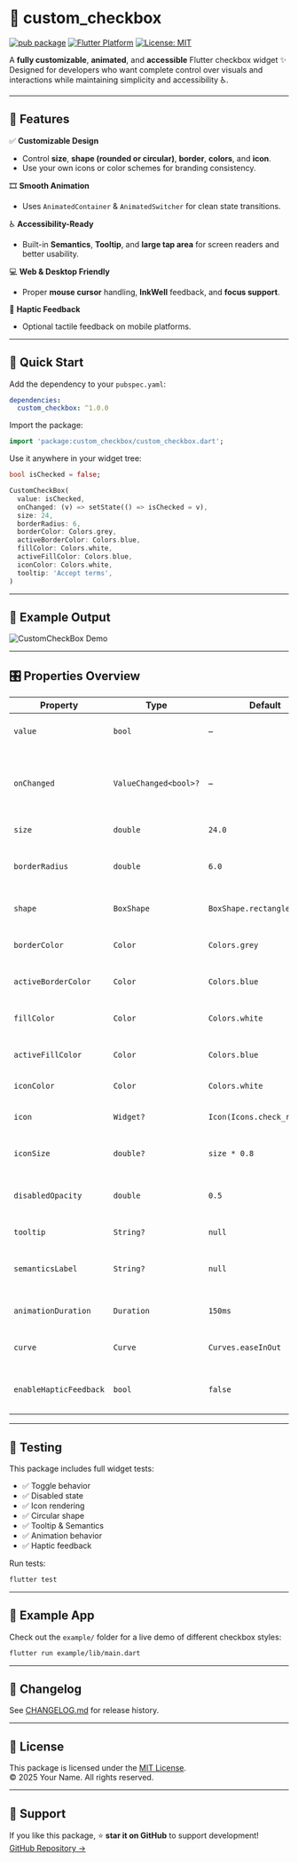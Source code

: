 # 🧩 custom_checkbox

[![pub package](https://img.shields.io/pub/v/custom_checkbox.svg)](https://pub.dev/packages/custom_checkbox)
[![Flutter Platform](https://img.shields.io/badge/platform-Flutter-blue.svg)](https://flutter.dev)
[![License: MIT](https://img.shields.io/badge/license-MIT-green.svg)](LICENSE)

A **fully customizable**, **animated**, and **accessible** Flutter checkbox widget ✨  
Designed for developers who want complete control over visuals and interactions while maintaining simplicity and accessibility ♿.

---

## 🌟 Features

✅ **Customizable Design**
- Control **size**, **shape (rounded or circular)**, **border**, **colors**, and **icon**.  
- Use your own icons or color schemes for branding consistency.

🎞️ **Smooth Animation**
- Uses `AnimatedContainer` & `AnimatedSwitcher` for clean state transitions.

♿ **Accessibility-Ready**
- Built-in **Semantics**, **Tooltip**, and **large tap area** for screen readers and better usability.

💻 **Web & Desktop Friendly**
- Proper **mouse cursor** handling, **InkWell** feedback, and **focus support**.

🔔 **Haptic Feedback**
- Optional tactile feedback on mobile platforms.

---

## 🚀 Quick Start

Add the dependency to your `pubspec.yaml`:
```yaml
dependencies:
  custom_checkbox: ^1.0.0
```

Import the package:
```dart
import 'package:custom_checkbox/custom_checkbox.dart';
```

Use it anywhere in your widget tree:
```dart
bool isChecked = false;

CustomCheckBox(
  value: isChecked,
  onChanged: (v) => setState(() => isChecked = v),
  size: 24,
  borderRadius: 6,
  borderColor: Colors.grey,
  activeBorderColor: Colors.blue,
  fillColor: Colors.white,
  activeFillColor: Colors.blue,
  iconColor: Colors.white,
  tooltip: 'Accept terms',
)
```

---

## 🧱 Example Output

![CustomCheckBox Demo](https://raw.githubusercontent.com/a7madDelea/custom_checkbox/main/screenshots/demo.png)

---

## 🎛️ Properties Overview

| Property | Type | Default | Description |
|-----------|------|----------|-------------|
| `value` | `bool` | – | Whether the checkbox is checked. |
| `onChanged` | `ValueChanged<bool>?` | – | Callback when toggled. `null` disables the widget. |
| `size` | `double` | `24.0` | Overall size of the box. |
| `borderRadius` | `double` | `6.0` | Corner roundness (ignored for circles). |
| `shape` | `BoxShape` | `BoxShape.rectangle` | Shape: rectangle or circle. |
| `borderColor` | `Color` | `Colors.grey` | Border color when unchecked. |
| `activeBorderColor` | `Color` | `Colors.blue` | Border color when checked. |
| `fillColor` | `Color` | `Colors.white` | Background color when unchecked. |
| `activeFillColor` | `Color` | `Colors.blue` | Background color when checked. |
| `iconColor` | `Color` | `Colors.white` | Checkmark icon color. |
| `icon` | `Widget?` | `Icon(Icons.check_rounded)` | Custom icon when checked. |
| `iconSize` | `double?` | `size * 0.8` | Size of the checkmark icon. |
| `disabledOpacity` | `double` | `0.5` | Opacity multiplier when disabled. |
| `tooltip` | `String?` | `null` | Optional tooltip text. |
| `semanticsLabel` | `String?` | `null` | Accessibility label for screen readers. |
| `animationDuration` | `Duration` | `150ms` | Duration of the toggle animation. |
| `curve` | `Curve` | `Curves.easeInOut` | Curve of the toggle animation. |
| `enableHapticFeedback` | `bool` | `false` | Enables vibration feedback on tap. |

---

## 🧪 Testing

This package includes full widget tests:
- ✅ Toggle behavior  
- ✅ Disabled state  
- ✅ Icon rendering  
- ✅ Circular shape  
- ✅ Tooltip & Semantics  
- ✅ Animation behavior  
- ✅ Haptic feedback  

Run tests:
```bash
flutter test
```

---

## 🧰 Example App

Check out the `example/` folder for a live demo of different checkbox styles:

```bash
flutter run example/lib/main.dart
```

---

## 📝 Changelog

See [CHANGELOG.md](CHANGELOG.md) for release history.

---

## 📄 License

This package is licensed under the [MIT License](LICENSE).  
© 2025 Your Name. All rights reserved.

---

## 💬 Support

If you like this package, ⭐ **star it on GitHub** to support development!  
[GitHub Repository →](https://github.com/a7madDelea/custom_checkbox)
